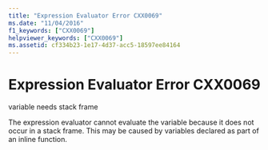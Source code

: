 ```yaml
---
title: "Expression Evaluator Error CXX0069"
ms.date: "11/04/2016"
f1_keywords: ["CXX0069"]
helpviewer_keywords: ["CXX0069"]
ms.assetid: cf334b23-1e17-4d37-acc5-18597ee84164
---
```

# Expression Evaluator Error CXX0069

variable needs stack frame

The expression evaluator cannot evaluate the variable because it does not occur in a stack frame. This may be caused by variables declared as part of an inline function.